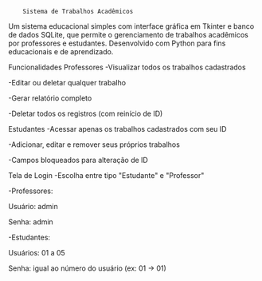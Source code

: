 
        Sistema de Trabalhos Acadêmicos
Um sistema educacional simples com interface gráfica em Tkinter e banco de dados SQLite, que permite o gerenciamento de trabalhos acadêmicos por professores e estudantes. Desenvolvido com Python para fins educacionais e de aprendizado.

 Funcionalidades
  Professores
-Visualizar todos os trabalhos cadastrados

-Editar ou deletar qualquer trabalho

-Gerar relatório completo

-Deletar todos os registros (com reinício de ID)

  Estudantes
-Acessar apenas os trabalhos cadastrados com seu ID

-Adicionar, editar e remover seus próprios trabalhos

-Campos bloqueados para alteração de ID

  Tela de Login
-Escolha entre tipo "Estudante" e "Professor"

-Professores:

Usuário: admin

Senha: admin

-Estudantes:

Usuários: 01 a 05

Senha: igual ao número do usuário (ex: 01 → 01)

